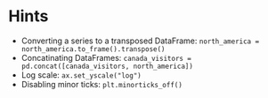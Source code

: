 # Hints

- Converting a series to a transposed DataFrame: `north_america = north_america.to_frame().transpose()`
- Concatinating DataFrames: `canada_visitors = pd.concat([canada_visitors, north_america])`
- Log scale: `ax.set_yscale("log")`
- Disabling minor ticks: `plt.minorticks_off()`

